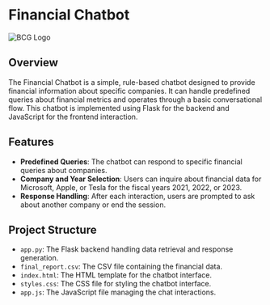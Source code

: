 # Financial Chatbot
![BCG Logo](https://1000logos.net/wp-content/uploads/2017/03/BCG-Logo.png)

## Overview

The Financial Chatbot is a simple, rule-based chatbot designed to provide financial information about specific companies. It can handle predefined queries about financial metrics and operates through a basic conversational flow. This chatbot is implemented using Flask for the backend and JavaScript for the frontend interaction.

## Features

- **Predefined Queries**: The chatbot can respond to specific financial queries about companies.
- **Company and Year Selection**: Users can inquire about financial data for Microsoft, Apple, or Tesla for the fiscal years 2021, 2022, or 2023.
- **Response Handling**: After each interaction, users are prompted to ask about another company or end the session.

## Project Structure

- `app.py`: The Flask backend handling data retrieval and response generation.
- `final_report.csv`: The CSV file containing the financial data.
- `index.html`: The HTML template for the chatbot interface.
- `styles.css`: The CSS file for styling the chatbot interface.
- `app.js`: The JavaScript file managing the chat interactions.
